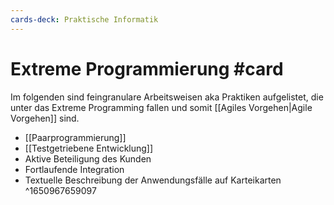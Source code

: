 ```yaml
---
cards-deck: Praktische Informatik
---
```


# Extreme Programmierung #card 
Im folgenden sind feingranulare Arbeitsweisen aka Praktiken aufgelistet, die unter das Extreme Programming fallen und somit [[Agiles Vorgehen|Agile Vorgehen]] sind. 
- [[Paarprogrammierung]]
- [[Testgetriebene Entwicklung]]
- Aktive Beteiligung des Kunden
- Fortlaufende Integration
- Textuelle Beschreibung der Anwendungsfälle auf Karteikarten
^1650967659097
